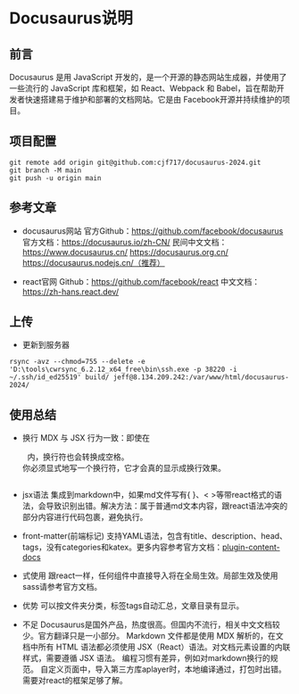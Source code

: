# Docusaurus说明
## 前言
Docusaurus 是用 JavaScript 开发的，是一个开源的静态网站生成器，并使用了一些流行的 JavaScript 库和框架，如 React、Webpack 和 Babel，旨在帮助开发者快速搭建易于维护和部署的文档网站。它是由 Facebook开源并持续维护的项目。
## 项目配置
```
git remote add origin git@github.com:cjf717/docusaurus-2024.git
git branch -M main
git push -u origin main
```

## 参考文章
- docusaurus网站
官方Github：https://github.com/facebook/docusaurus
官方文档：https://docusaurus.io/zh-CN/
民间中文文档：
https://www.docusaurus.cn/
https://docusaurus.org.cn/
https://docusaurus.nodejs.cn/（推荐）

- react官网
Github：https://github.com/facebook/react
中文文档：https://zh-hans.react.dev/

## 上传
- 更新到服务器
```
rsync -avz --chmod=755 --delete -e 'D:\tools\cwrsync_6.2.12_x64_free\bin\ssh.exe -p 38220 -i ~/.ssh/id_ed25519' build/ jeff@8.134.209.242:/var/www/html/docusaurus-2024/
```

## 使用总结
- 换行
  MDX 与 JSX 行为一致：即使在 <pre> 内，换行符也会转换成空格。 你必须显式地写一个换行符，它才会真的显示成换行效果。
- jsx语法
  集成到markdown中，如果md文件写有{ }、< >等带react格式的语法，会导致识别出错。解决方法：属于普通md文本内容，跟react语法冲突的部分内容进行代码包裹，避免执行。
- front-matter(前端标记)
  支持YAML语法，包含有title、description、head、tags，没有categories和katex。更多内容参考官方文档：[plugin-content-docs](https://docusaurus.io/zh-CN/docs/api/plugins/@docusaurus/plugin-content-docs#markdown-front-matter)
- 式使用
  跟react一样，任何组件中直接导入将在全局生效。局部生效及使用sass请参考官方文档。

- 优势
  可以按文件夹分类，标签tags自动汇总，文章目录有显示。
- 不足
  Docusaurus是国外产品，热度很高。但国内不流行，相关中文文档较少。官方翻译只是一小部分。
  Markdown 文件都是使用 MDX 解析的，在文档中所有 HTML 语法都必须使用 JSX（React）语法。对文档元素设置的内联样式，需要遵循 JSX 语法。
  编程习惯有差异，例如对markdown换行的规范。
  自定义页面中，导入第三方库aplayer时，本地编译通过，打包时出错。需要对react的框架足够了解。
